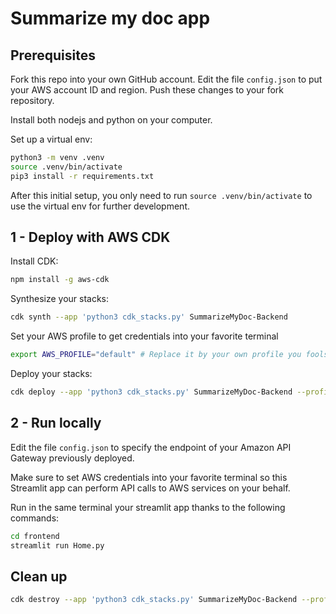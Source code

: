 # Summarize my doc app

## Prerequisites

Fork this repo into your own GitHub account.
Edit the file `config.json` to put your AWS account ID and region.
Push these changes to your fork repository.

Install both nodejs and python on your computer.

Set up a virtual env:
```sh
python3 -m venv .venv
source .venv/bin/activate
pip3 install -r requirements.txt
```

After this initial setup, you only need to run `source .venv/bin/activate` to use the virtual env for further development.

## 1 - Deploy with AWS CDK

Install CDK:
```sh
npm install -g aws-cdk
```

Synthesize your stacks:
```sh
cdk synth --app 'python3 cdk_stacks.py' SummarizeMyDoc-Backend
```

Set your AWS profile to get credentials into your favorite terminal
```sh
export AWS_PROFILE="default" # Replace it by your own profile you fools! :) Do NOT use default
```

Deploy your stacks:
```sh
cdk deploy --app 'python3 cdk_stacks.py' SummarizeMyDoc-Backend --profile $AWS_PROFILE
```

## 2 - Run locally

Edit the file `config.json` to specify the endpoint of your Amazon API Gateway previously deployed.

Make sure to set AWS credentials into your favorite terminal so this Streamlit app can perform API calls to AWS services on your behalf.

Run in the same terminal your streamlit app thanks to the following commands:
```sh
cd frontend
streamlit run Home.py
```

## Clean up

```sh
cdk destroy --app 'python3 cdk_stacks.py' SummarizeMyDoc-Backend --profile $AWS_PROFILE
```
